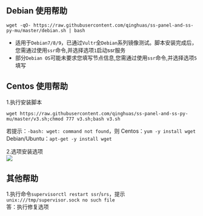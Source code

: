 Debian 使用帮助
---
```
wget -qO- https://raw.githubusercontent.com/qinghuas/ss-panel-and-ss-py-mu/master/debian.sh | bash
```
- 适用于`Debian7/8/9`，已通过`Vultr`全`Debian`系列镜像测试。脚本安装完成后，您需通过使用`ssr`命令,并选择选项`1`启动ssr服务   
- 部分`Debian OS`可能未要求您填写节点信息,您需通过使用`ssr`命令,并选择选项`5`填写

Centos 使用帮助
---
1.执行安装脚本
```
wget https://raw.githubusercontent.com/qinghuas/ss-panel-and-ss-py-mu/master/v3.sh;chmod 777 v3.sh;bash v3.sh
```
若提示：`-bash: wget: command not found`，则
Centos：`yum -y install wget`
Debian/Ubuntu：`apt-get -y install wget`  

2.选项安装选项  
![](https://file.52ll.win/option_6.png)  

其他帮助
---
1.执行命令`supervisorctl restart ssr`/`srs`，提示`unix:///tmp/supervisor.sock no such file`  
答：执行修复选项
